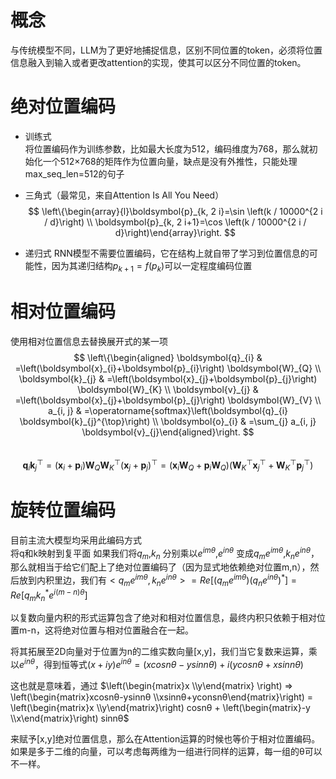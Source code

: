 # 概念
与传统模型不同，LLM为了更好地捕捉信息，区别不同位置的token，必须将位置信息融入到输入或者更改attention的实现，使其可以区分不同位置的token。

# 绝对位置编码
- 训练式  
  将位置编码作为训练参数，比如最大长度为512，编码维度为768，那么就初始化一个512×768的矩阵作为位置向量，缺点是没有外推性，只能处理max_seq_len=512的句子
  
- 三角式（最常见，来自Attention Is All You Need）
$$
\left\{\begin{array}{l}\boldsymbol{p}_{k, 2 i}=\sin \left(k / 10000^{2 i / d}\right) \\ \boldsymbol{p}_{k, 2 i+1}=\cos \left(k / 10000^{2 i / d}\right)\end{array}\right.
$$
  
- 递归式
  RNN模型不需要位置编码，它在结构上就自带了学习到位置信息的可能性，因为其递归结构$p_{k+1}=f(p_k)$可以一定程度编码位置
  


# 相对位置编码
使用相对位置信息去替换展开式的某一项
$$
\left\{\begin{aligned} \boldsymbol{q}_{i} & =\left(\boldsymbol{x}_{i}+\boldsymbol{p}_{i}\right) \boldsymbol{W}_{Q} \\ \boldsymbol{k}_{j} & =\left(\boldsymbol{x}_{j}+\boldsymbol{p}_{j}\right) \boldsymbol{W}_{K} \\ \boldsymbol{v}_{j} & =\left(\boldsymbol{x}_{j}+\boldsymbol{p}_{j}\right) \boldsymbol{W}_{V} \\ a_{i, j} & =\operatorname{softmax}\left(\boldsymbol{q}_{i} \boldsymbol{k}_{j}^{\top}\right) \\ \boldsymbol{o}_{i} & =\sum_{j} a_{i, j} \boldsymbol{v}_{j}\end{aligned}\right.
$$  
$$
\boldsymbol{q}_{i} \boldsymbol{k}_{j}^{\top}=\left(\boldsymbol{x}_{i}+\boldsymbol{p}_{i}\right) \boldsymbol{W}_{Q} \boldsymbol{W}_{K}^{\top}\left(\boldsymbol{x}_{j}+\boldsymbol{p}_{j}\right)^{\top}=\left(\boldsymbol{x}_{i} \boldsymbol{W}_{Q}+\boldsymbol{p}_{i} \boldsymbol{W}_{Q}\right)\left(\boldsymbol{W}_{K}^{\top} \boldsymbol{x}_{j}^{\top}+\boldsymbol{W}_{K}^{\top} \boldsymbol{p}_{j}^{\top}\right)
$$

  

# 旋转位置编码
目前主流大模型均采用此编码方式  
将q和k映射到复平面 
如果我们将$q_m$,$k_n$ 分别乘以$e^{imθ}$,$e^{inθ}$ 变成$q_m e^{imθ}$,$k_n e^{inθ}$，那么就相当于给它们配上了绝对位置编码了（因为显式地依赖绝对位置m,n），然后放到内积里边，我们有$<q_m e^{imθ},k_n e^{inθ}> = Re[(q_m e^{imθ})(q_n e^{inθ})^*]=Re[q_m k_n^* e^{i(m-n)θ}]$

以复数向量内积的形式运算包含了绝对和相对位置信息，最终内积只依赖于相对位置m-n，这将绝对位置与相对位置融合在一起。

将其拓展至2D向量对于位置为n的二维实数向量[x,y]，我们当它复数来运算，乘以$e^{inθ}$，得到恒等式$(x+iy)e^{inθ}=(xcosnθ-ysinnθ)+i(ycosnθ+xsinnθ)$

这也就是意味着，通过
$\left(\begin{matrix}x \\y\end{matrix} \right) => \left(\begin{matrix}xcosnθ-ysinnθ \\xsinnθ+yconsnθ\end{matrix}\right) = \left(\begin{matrix}x \\y\end{matrix}\right) cosnθ + \left(\begin{matrix}-y \\x\end{matrix}\right) sinnθ$

来赋予[x,y]绝对位置信息，那么在Attention运算的时候也等价于相对位置编码。如果是多于二维的向量，可以考虑每两维为一组进行同样的运算，每一组的θ可以不一样。

